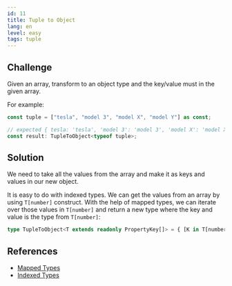 ```yaml
---
id: 11
title: Tuple to Object
lang: en
level: easy
tags: tuple
---
```


## Challenge

Given an array, transform to an object type and the key/value must in the given
array.

For example:

```ts
const tuple = ["tesla", "model 3", "model X", "model Y"] as const;

// expected { tesla: 'tesla', 'model 3': 'model 3', 'model X': 'model X', 'model Y': 'model Y'}
const result: TupleToObject<typeof tuple>;
```

## Solution

We need to take all the values from the array and make it as keys and values in
our new object.

It is easy to do with indexed types. We can get the values from an array by
using `T[number]` construct. With the help of mapped types, we can iterate over
those values in `T[number]` and return a new type where the key and value is the
type from `T[number]`:

```ts
type TupleToObject<T extends readonly PropertyKey[]> = { [K in T[number]]: K };
```

## References

- [Mapped Types](https://www.typescriptlang.org/docs/handbook/2/mapped-types.html)
- [Indexed Types](https://www.typescriptlang.org/docs/handbook/2/indexed-access-types.html)
